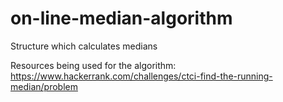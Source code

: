 # on-line-median-algorithm
Structure which calculates medians

Resources being used for the algorithm: https://www.hackerrank.com/challenges/ctci-find-the-running-median/problem
